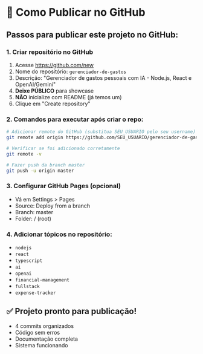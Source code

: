 # 🚀 Como Publicar no GitHub

## Passos para publicar este projeto no GitHub:

### 1. Criar repositório no GitHub
1. Acesse https://github.com/new
2. Nome do repositório: `gerenciador-de-gastos`
3. Descrição: "Gerenciador de gastos pessoais com IA - Node.js, React e OpenAI/Gemini"
4. **Deixe PÚBLICO** para showcase
5. **NÃO** inicialize com README (já temos um)
6. Clique em "Create repository"

### 2. Comandos para executar após criar o repo:

```bash
# Adicionar remote do GitHub (substitua SEU_USUARIO pelo seu username)
git remote add origin https://github.com/SEU_USUARIO/gerenciador-de-gastos.git

# Verificar se foi adicionado corretamente
git remote -v

# Fazer push da branch master
git push -u origin master
```

### 3. Configurar GitHub Pages (opcional)
- Vá em Settings > Pages
- Source: Deploy from a branch
- Branch: master
- Folder: / (root)

### 4. Adicionar tópicos no repositório:
- `nodejs`
- `react`
- `typescript`
- `ai`
- `openai`
- `financial-management`
- `fullstack`
- `expense-tracker`

## ✅ Projeto pronto para publicação!
- 4 commits organizados
- Código sem erros
- Documentação completa
- Sistema funcionando